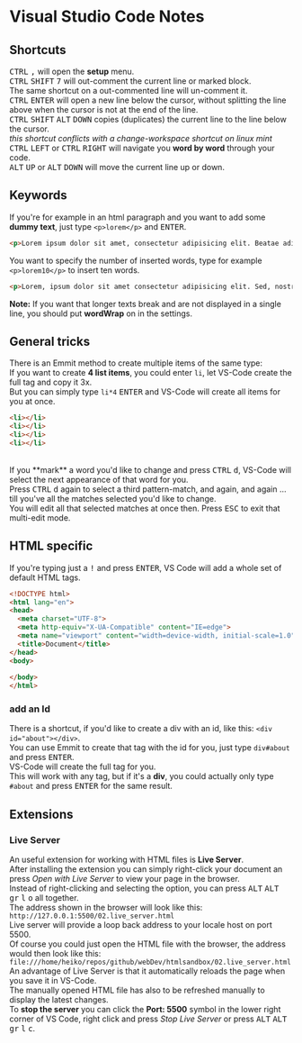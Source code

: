 # Visual Studio Code Notes

## Shortcuts
<kbd>CTRL</kbd> <kbd>,</kbd> will open the **setup** menu. <br>
<kbd>CTRL</kbd> <kbd>SHIFT</kbd> <kbd>7</kbd> will out-comment the current line or marked block. <br>
The same shortcut on a out-commented line will un-comment it. <br>
<kbd>CTRL</kbd> <kbd>ENTER</kbd> will open a new line below the cursor, without splitting the line above when the cursor is not at the end of the line. <br>
<kbd>CTRL</kbd> <kbd>SHIFT</kbd> <kbd>ALT</kbd> <kbd>DOWN</kbd> copies (duplicates) the current line to the line below the cursor. <br>
*this shortcut conflicts with a change-workspace shortcut on linux mint* <br>
<kbd>CTRL</kbd> <kbd>LEFT</kbd> or <kbd>CTRL</kbd> <kbd>RIGHT</kbd> will navigate you **word by word** through your code. <br>
<kbd>ALT</kbd> <kbd>UP</kbd> or <kbd>ALT</kbd> <kbd>DOWN</kbd> will move the current line up or down. <br>

## Keywords
If you're for example in an html paragraph and you want to add some **dummy text**, just type `<p>lorem</p>` and <kbd>ENTER</kbd>. <br>

```html
<p>Lorem ipsum dolor sit amet, consectetur adipisicing elit. Beatae adipisci nemo ipsa, molestiae soluta sed repudiandae temporibus ipsum, cumque ducimus sit quas placeat optio. Exercitationem illo blanditiis iure accusamus deleniti.</p>
```

You want to specify the number of inserted words, type for example `<p>lorem10</p>` to insert ten words. <br>

```html
<p>Lorem, ipsum dolor sit amet consectetur adipisicing elit. Sed, nostrum.</p>
```

**Note:** If you want that longer texts break and are not displayed in a single line, you should put **wordWrap** on in the settings. <br>

## General tricks
There is an Emmit method to create multiple items of the same type: <br>
If you want to create **4 list items**, you could enter `li`, let VS-Code create the full tag and copy it 3x. <br>
But you can simply type `li*4` <kbd>ENTER</kbd> and VS-Code will create all items for you at once. <br>

```html
<li></li>
<li></li>
<li></li>
<li></li>
```

<br>
If you **mark** a word you'd like to change and press <kbd>CTRL</kbd> <kbd>d</kbd>, VS-Code will select the next appearance of that word for you. <br>
Press <kbd>CTRL</kbd> <kbd>d</kbd> again to select a third pattern-match, and again, and again … till you've all the matches selected you'd like to change. <br>
You will edit all that selected matches at once then. Press <kbd>ESC</kbd> to exit that multi-edit mode. <br>

## HTML specific
If you're typing just a <kbd>!</kbd> and press <kbd>ENTER</kbd>, VS Code will add a whole set of default HTML tags. <br>

```html
<!DOCTYPE html>
<html lang="en">
<head>
  <meta charset="UTF-8">
  <meta http-equiv="X-UA-Compatible" content="IE=edge">
  <meta name="viewport" content="width=device-width, initial-scale=1.0">
  <title>Document</title>
</head>
<body>
  
</body>
</html>
```

### add an Id
There is a shortcut, if you'd like to create a div with an id, like this: `<div id="about"></div>`. <br>
You can use Emmit to create that tag with the id for you, just type `div#about` and press <kbd>ENTER</kbd>. <br>
VS-Code will create the full tag for you. <br>
This will work with any tag, but if it's a **div**, you could actually only type `#about` and press <kbd>ENTER</kbd> for the same result. <br>

## Extensions
### Live Server
An useful extension for working with HTML files is **Live Server**. <br>
After installing the extension you can simply right-click your document an press *Open with Live Server* to view your page in the browser. <br>
Instead of right-clicking and selecting the option, you can press <kbd>ALT</kbd> <kbd>ALT gr</kbd> <kbd>l</kbd> <kbd>o</kbd> all together. <br>
The address shown in the browser will look like this: `http://127.0.0.1:5500/02.live_server.html` <br>
Live server will provide a loop back address to your locale host on port 5500. <br>
Of course you could just open the HTML file with the browser, the address would then look like this: <br>
`file:///home/heiko/repos/github/webDev/htmlsandbox/02.live_server.html` <br>
An advantage of Live Server is that it automatically reloads the page when you save it in VS-Code. <br>
The manually opened HTML file has also to be refreshed manually to display the latest changes. <br> 
To **stop the server** you can click the **Port: 5500** symbol in the lower right corner of VS Code, right click and press *Stop Live Server* or press <kbd>ALT</kbd> <kbd>ALT      gr</kbd> <kbd>l</kbd> <kbd>c</kbd>. <br>



